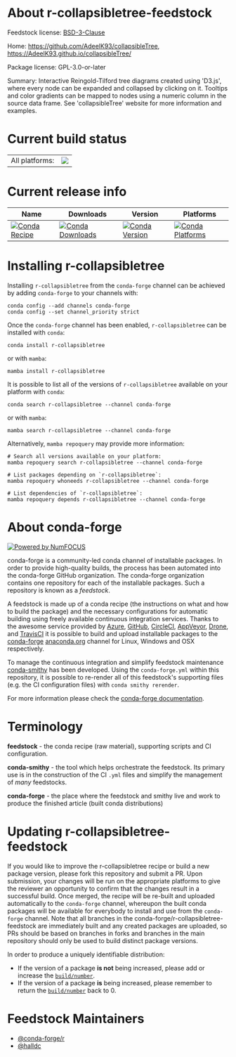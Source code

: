 About r-collapsibletree-feedstock
=================================

Feedstock license: [BSD-3-Clause](https://github.com/conda-forge/r-collapsibletree-feedstock/blob/main/LICENSE.txt)

Home: https://github.com/AdeelK93/collapsibleTree, https://AdeelK93.github.io/collapsibleTree/

Package license: GPL-3.0-or-later

Summary: Interactive Reingold-Tilford tree diagrams created using 'D3.js', where every node can be expanded and collapsed by clicking on it. Tooltips and color gradients can be mapped to nodes using a numeric column in the source data frame. See 'collapsibleTree' website for more information and examples.

Current build status
====================


<table><tr><td>All platforms:</td>
    <td>
      <a href="https://dev.azure.com/conda-forge/feedstock-builds/_build/latest?definitionId=4196&branchName=main">
        <img src="https://dev.azure.com/conda-forge/feedstock-builds/_apis/build/status/r-collapsibletree-feedstock?branchName=main">
      </a>
    </td>
  </tr>
</table>

Current release info
====================

| Name | Downloads | Version | Platforms |
| --- | --- | --- | --- |
| [![Conda Recipe](https://img.shields.io/badge/recipe-r--collapsibletree-green.svg)](https://anaconda.org/conda-forge/r-collapsibletree) | [![Conda Downloads](https://img.shields.io/conda/dn/conda-forge/r-collapsibletree.svg)](https://anaconda.org/conda-forge/r-collapsibletree) | [![Conda Version](https://img.shields.io/conda/vn/conda-forge/r-collapsibletree.svg)](https://anaconda.org/conda-forge/r-collapsibletree) | [![Conda Platforms](https://img.shields.io/conda/pn/conda-forge/r-collapsibletree.svg)](https://anaconda.org/conda-forge/r-collapsibletree) |

Installing r-collapsibletree
============================

Installing `r-collapsibletree` from the `conda-forge` channel can be achieved by adding `conda-forge` to your channels with:

```
conda config --add channels conda-forge
conda config --set channel_priority strict
```

Once the `conda-forge` channel has been enabled, `r-collapsibletree` can be installed with `conda`:

```
conda install r-collapsibletree
```

or with `mamba`:

```
mamba install r-collapsibletree
```

It is possible to list all of the versions of `r-collapsibletree` available on your platform with `conda`:

```
conda search r-collapsibletree --channel conda-forge
```

or with `mamba`:

```
mamba search r-collapsibletree --channel conda-forge
```

Alternatively, `mamba repoquery` may provide more information:

```
# Search all versions available on your platform:
mamba repoquery search r-collapsibletree --channel conda-forge

# List packages depending on `r-collapsibletree`:
mamba repoquery whoneeds r-collapsibletree --channel conda-forge

# List dependencies of `r-collapsibletree`:
mamba repoquery depends r-collapsibletree --channel conda-forge
```


About conda-forge
=================

[![Powered by
NumFOCUS](https://img.shields.io/badge/powered%20by-NumFOCUS-orange.svg?style=flat&colorA=E1523D&colorB=007D8A)](https://numfocus.org)

conda-forge is a community-led conda channel of installable packages.
In order to provide high-quality builds, the process has been automated into the
conda-forge GitHub organization. The conda-forge organization contains one repository
for each of the installable packages. Such a repository is known as a *feedstock*.

A feedstock is made up of a conda recipe (the instructions on what and how to build
the package) and the necessary configurations for automatic building using freely
available continuous integration services. Thanks to the awesome service provided by
[Azure](https://azure.microsoft.com/en-us/services/devops/), [GitHub](https://github.com/),
[CircleCI](https://circleci.com/), [AppVeyor](https://www.appveyor.com/),
[Drone](https://cloud.drone.io/welcome), and [TravisCI](https://travis-ci.com/)
it is possible to build and upload installable packages to the
[conda-forge](https://anaconda.org/conda-forge) [anaconda.org](https://anaconda.org/)
channel for Linux, Windows and OSX respectively.

To manage the continuous integration and simplify feedstock maintenance
[conda-smithy](https://github.com/conda-forge/conda-smithy) has been developed.
Using the ``conda-forge.yml`` within this repository, it is possible to re-render all of
this feedstock's supporting files (e.g. the CI configuration files) with ``conda smithy rerender``.

For more information please check the [conda-forge documentation](https://conda-forge.org/docs/).

Terminology
===========

**feedstock** - the conda recipe (raw material), supporting scripts and CI configuration.

**conda-smithy** - the tool which helps orchestrate the feedstock.
                   Its primary use is in the construction of the CI ``.yml`` files
                   and simplify the management of *many* feedstocks.

**conda-forge** - the place where the feedstock and smithy live and work to
                  produce the finished article (built conda distributions)


Updating r-collapsibletree-feedstock
====================================

If you would like to improve the r-collapsibletree recipe or build a new
package version, please fork this repository and submit a PR. Upon submission,
your changes will be run on the appropriate platforms to give the reviewer an
opportunity to confirm that the changes result in a successful build. Once
merged, the recipe will be re-built and uploaded automatically to the
`conda-forge` channel, whereupon the built conda packages will be available for
everybody to install and use from the `conda-forge` channel.
Note that all branches in the conda-forge/r-collapsibletree-feedstock are
immediately built and any created packages are uploaded, so PRs should be based
on branches in forks and branches in the main repository should only be used to
build distinct package versions.

In order to produce a uniquely identifiable distribution:
 * If the version of a package **is not** being increased, please add or increase
   the [``build/number``](https://docs.conda.io/projects/conda-build/en/latest/resources/define-metadata.html#build-number-and-string).
 * If the version of a package **is** being increased, please remember to return
   the [``build/number``](https://docs.conda.io/projects/conda-build/en/latest/resources/define-metadata.html#build-number-and-string)
   back to 0.

Feedstock Maintainers
=====================

* [@conda-forge/r](https://github.com/orgs/conda-forge/teams/r/)
* [@halldc](https://github.com/halldc/)

